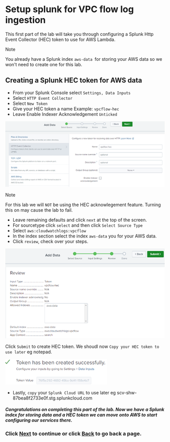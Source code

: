 # Setup splunk for VPC flow log ingestion
This first part of the lab will take you through configuring a Splunk Http Event Collector (HEC) token to use for AWS Lambda.

>[!NOTE]
>You already have a Splunk index `aws-data `for storing your AWS data so we won't need to create one for this lab.

## Creating a Splunk HEC token for AWS data
- From your Splunk Console select `Settings, Data Inputs`
- Select `HTTP Event Collector`
- Select `New Token`
- Give your HEC token a name Example: `vpcflow-hec`
- Leave Enable Indexer Acknowledgement `Unticked`

![image004](/static/30_lambda/create-hec.png)

>[!NOTE]
>For this lab we will `NOT` be using the HEC acknowlegement feature. Turning this on may cause the lab to fail.

- Leave remaining defaults and click `next` at the top of the screen. 
- For sourcetype click `select` and then click `Select Source Type`
- Select `aws:cloudwatchlogs:vpcflow`
- In the index section select the index `aws-data` you for your AWS data. 
- Click `review`, check over your steps.

![image004](/static/30_lambda/create-hec-2.png)

Click `Submit` to create HEC token.
We shoudl now `Copy your HEC token to use later` eg notepad.

![image005](/static/30_lambda/Image005.png)

- Lastly, `copy` your `Splunk Cloud URL` to use later eg scv-shw-87bea8f2733e0f.stg.splunkcloud.com

##### Congratulations on completing this part of the lab. Now we have a Splunk index for storing data and a HEC token we can move onto AWS to start configuring our services there.

### Click <a>[Next](/content/Lab3_lambda/setup_flowlogs.md)</a> to continue or click <a>[Back](/content/Lab3_lambda/index.en.md) to go back a page.</a>
